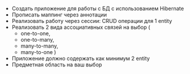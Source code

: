 - Создать приложение для работы с БД с использованием Hibernate
- Прописать маппинг через аннотации
- Реализовать работу через сессии: CRUD операции для 1 entity
- Реализовать 2 вида ассоциативных связей на выбор 
(
  - one-to-one, 
  - one-to-many, 
  - many-to-many, 
  - many-to-one
)
- Приложение должно содержать как минимум 2 entity
- Предметная область на ваш выбор